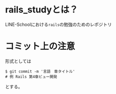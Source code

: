 # rails_studyとは？
LINE-Schoolにおける`rails`の勉強のためのレポジトリ

# コミット上の注意
形式としては
```
$ git commit -m '言語　章タイトル'
# 例 Rails 第4章ビュー開発
```
とする。
